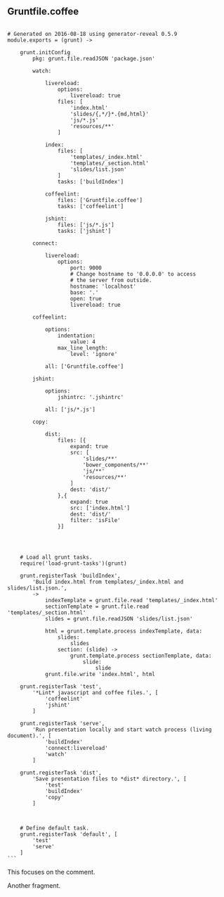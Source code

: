 ## Gruntfile.coffee

<pre><code data-trim data-noescape>
# Generated on 2016-08-18 using generator-reveal 0.5.9
module.exports = (grunt) ->

    grunt.initConfig
        pkg: grunt.file.readJSON 'package.json'

        watch:

            livereload:
                options:
                    livereload: true
                files: [
                    'index.html'
                    'slides/{,*/}*.{md,html}'
                    'js/*.js'
                    'resources/**'
                ]

            index:
                files: [
                    'templates/_index.html'
                    'templates/_section.html'
                    'slides/list.json'
                ]
                tasks: ['buildIndex']

            coffeelint:
                files: ['Gruntfile.coffee']
                tasks: ['coffeelint']

            jshint:
                files: ['js/*.js']
                tasks: ['jshint']

        connect:

            livereload:
                options:
                    port: 9000
                    # Change hostname to '0.0.0.0' to access
                    # the server from outside.
                    hostname: 'localhost'
                    base: '.'
                    open: true
                    livereload: true

        coffeelint:

            options:
                indentation:
                    value: 4
                max_line_length:
                    level: 'ignore'

            all: ['Gruntfile.coffee']

        jshint:

            options:
                jshintrc: '.jshintrc'

            all: ['js/*.js']

        copy:

            dist:
                files: [{
                    expand: true
                    src: [
                        'slides/**'
                        'bower_components/**'
                        'js/**'
                        'resources/**'
                    ]
                    dest: 'dist/'
                },{
                    expand: true
                    src: ['index.html']
                    dest: 'dist/'
                    filter: 'isFile'
                }]




    # Load all grunt tasks.
    require('load-grunt-tasks')(grunt)

    grunt.registerTask 'buildIndex',
        'Build index.html from templates/_index.html and slides/list.json.',
        ->
            indexTemplate = grunt.file.read 'templates/_index.html'
            sectionTemplate = grunt.file.read 'templates/_section.html'
            slides = grunt.file.readJSON 'slides/list.json'

            html = grunt.template.process indexTemplate, data:
                slides:
                    slides
                section: (slide) ->
                    grunt.template.process sectionTemplate, data:
                        slide:
                            slide
            grunt.file.write 'index.html', html

    grunt.registerTask 'test',
        '*Lint* javascript and coffee files.', [
            'coffeelint'
            'jshint'
        ]

    grunt.registerTask 'serve',
        'Run presentation locally and start watch process (living document).', [
            'buildIndex'
            'connect:livereload'
            'watch'
        ]

    grunt.registerTask 'dist',
        'Save presentation files to *dist* directory.', [
            'test'
            'buildIndex'
            'copy'
        ]



    # Define default task.
    grunt.registerTask 'default', [
        'test'
        'serve'
    ]
```
</code></pre>

<p class="fragment current-only" data-code-focus="86-89">
  This focuses on the comment.
</p>
<p class="fragment current-only" data-code-focus="1-2">
  Another fragment.
</p>
